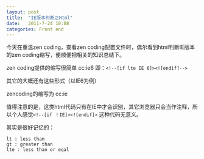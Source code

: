 ```yaml
---
layout: post
title:  "IE版本判断之Html"
date:   2011-7-24 10:08
categories: Front end
---
```


今天在重温zen coding，查看zen coding配置文件时，偶尔看到html判断IE版本的zen coding缩写，便顺便把相关的知识总结下。

zen coding提供的缩写很简单 cc:ie6 即：`<!--[if lte IE 6]><![endif]-->`

其它的大概还有这些形式（以IE6为例）

zencoding的缩写为 cc:ie

值得注意的是，这类html代码只有在IE中才会识别，其它浏览器只会当作注释，所以个人感觉`<!--[if ！IE]><![endif]>` 这种代码无意义。

其实是很好记忆的：

    lt : less than
    gt : greater than
    lte : less than or eqal
